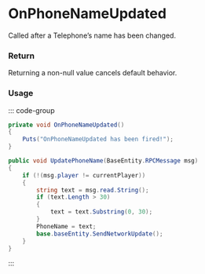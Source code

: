 <Badge type="danger" text="Carbon Compatible"/><Badge type="warning" text="Oxide Compatible"/>
# OnPhoneNameUpdated
Called after a Telephone’s name has been changed.
### Return
Returning a non-null value cancels default behavior.

### Usage
::: code-group
```csharp [Example]
private void OnPhoneNameUpdated()
{
	Puts("OnPhoneNameUpdated has been fired!");
}
```
```csharp [Source — Assembly-CSharp @ PhoneController]
public void UpdatePhoneName(BaseEntity.RPCMessage msg)
{
	if (!(msg.player != currentPlayer))
	{
		string text = msg.read.String();
		if (text.Length > 30)
		{
			text = text.Substring(0, 30);
		}
		PhoneName = text;
		base.baseEntity.SendNetworkUpdate();
	}
}

```
:::

